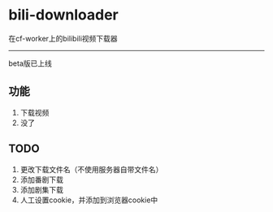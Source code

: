 # bili-downloader
在cf-worker上的bilibili视频下载器

------
beta版已上线

## 功能
1. 下载视频
2. 没了


## TODO
1. 更改下载文件名（不使用服务器自带文件名）
3. 添加番剧下载
4. 添加剧集下载
5. 人工设置cookie，并添加到浏览器cookie中
